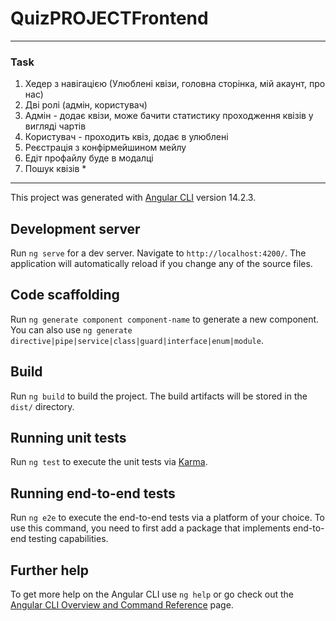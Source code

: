 # QuizPROJECTFrontend

***
### Task

1. Хедер з навігацією (Улюблені квізи, головна сторінка, мій акаунт, про нас) 
2. Дві ролі (адмін, користувач) 
3. Адмін - додає квізи, може бачити статистику проходження квізів у вигляді чартів 
4. Користувач - проходить квіз, додає в улюблені 
5. Реєстрація з конфірмейшином мейлу 
6. Едіт профайлу буде в модалці 
7. Пошук квізів *
***

This project was generated with [Angular CLI](https://github.com/angular/angular-cli) version 14.2.3.

## Development server

Run `ng serve` for a dev server. Navigate to `http://localhost:4200/`. The application will automatically reload if you change any of the source files.

## Code scaffolding

Run `ng generate component component-name` to generate a new component. You can also use `ng generate directive|pipe|service|class|guard|interface|enum|module`.

## Build

Run `ng build` to build the project. The build artifacts will be stored in the `dist/` directory.

## Running unit tests

Run `ng test` to execute the unit tests via [Karma](https://karma-runner.github.io).

## Running end-to-end tests

Run `ng e2e` to execute the end-to-end tests via a platform of your choice. To use this command, you need to first add a package that implements end-to-end testing capabilities.

## Further help

To get more help on the Angular CLI use `ng help` or go check out the [Angular CLI Overview and Command Reference](https://angular.io/cli) page.
